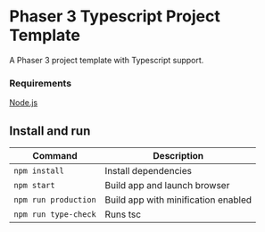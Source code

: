 # Phaser 3 Typescript Project Template

A Phaser 3 project template with Typescript support.

### Requirements

[Node.js](https://nodejs.org)

## Install and run

| Command              | Description                                            |
| -------------------- | ------------------------------------------------------ |
| `npm install`        | Install dependencies                                   |
| `npm start`          | Build app and launch browser                           |
| `npm run production` | Build app with minification enabled                    |
| `npm run type-check` | Runs tsc                                               |
